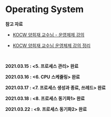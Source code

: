 # Operating System

**참고 자료**

- [KOCW 양희재 교수님 - 운영체제 강의](http://www.kocw.net/home/cview.do?cid=5c3c30382c7bbcf6)

- [KOCW 양희재 교수님 운영체제 강의 정리](https://velog.io/@codemcd/series/%EC%9A%B4%EC%98%81%EC%B2%B4%EC%A0%9C-KOCW-%EC%96%91%ED%9D%AC%EC%9E%AC-%EA%B5%90%EC%88%98%EB%8B%98-%EA%B0%95%EC%9D%98-%EC%A0%95%EB%A6%AC)

<br>

**2021.03.15 : <5. 프로세스 관리> 완료**

**2021.03.16 : <6. CPU 스케줄링> 완료**

**2021.03.17 : <7. 프로세스 생성과 종료, 쓰레드> 완료**

**2021.03.18 : <8. 프로세스 동기화1> 완료**

**2021.03.22 : <9. 프로세스 동기화2> 완료**


